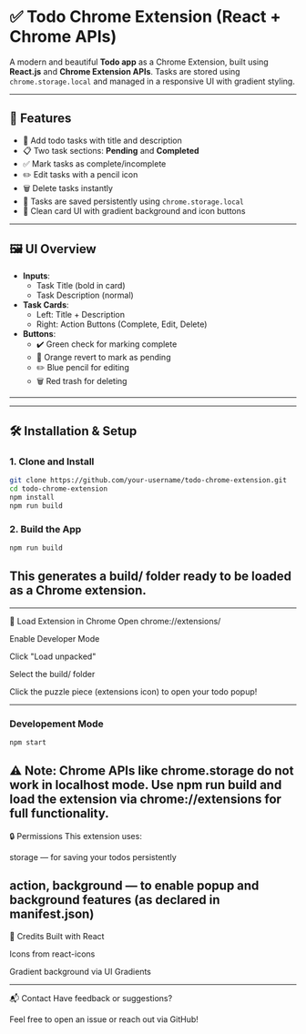 # ✅ Todo Chrome Extension (React + Chrome APIs)

A modern and beautiful **Todo app** as a Chrome Extension, built using **React.js** and **Chrome Extension APIs**. Tasks are stored using `chrome.storage.local` and managed in a responsive UI with gradient styling.

---

## 🚀 Features

- 📌 Add todo tasks with title and description
- 📋 Two task sections: **Pending** and **Completed**
- ✅ Mark tasks as complete/incomplete
- ✏️ Edit tasks with a pencil icon
- 🗑️ Delete tasks instantly
- 💾 Tasks are saved persistently using `chrome.storage.local`
- 🎨 Clean card UI with gradient background and icon buttons

---

## 🖼️ UI Overview

- **Inputs**: 
  - Task Title (bold in card)
  - Task Description (normal)
- **Task Cards**:
  - Left: Title + Description
  - Right: Action Buttons (Complete, Edit, Delete)
- **Buttons**:
  - ✔️ Green check for marking complete
  - 🔄 Orange revert to mark as pending
  - ✏️ Blue pencil for editing
  - 🗑️ Red trash for deleting

---


---

## 🛠️ Installation & Setup

### 1. Clone and Install

```bash
git clone https://github.com/your-username/todo-chrome-extension.git
cd todo-chrome-extension
npm install
npm run build
```

### 2. Build the App
```bash
npm run build
```
This generates a build/ folder ready to be loaded as a Chrome extension.
---


---

🧪 Load Extension in Chrome
Open chrome://extensions/

Enable Developer Mode

Click "Load unpacked"

Select the build/ folder

Click the puzzle piece (extensions icon) to open your todo popup!

---

### Developement Mode
```bash
npm start
```
⚠️ Note: Chrome APIs like chrome.storage do not work in localhost mode. Use npm run build and load the extension via chrome://extensions for full functionality.
---


🔒 Permissions
This extension uses:

storage — for saving your todos persistently

action, background — to enable popup and background features (as declared in manifest.json)
---

🙌 Credits
Built with React

Icons from react-icons

Gradient background via UI Gradients

---



📬 Contact
Have feedback or suggestions?


Feel free to open an issue or reach out via GitHub!
